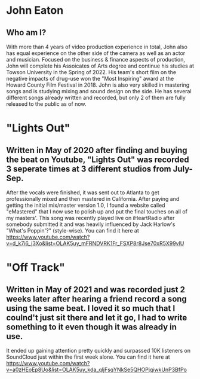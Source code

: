 # John Eaton
## Who am I?
With more than 4 years of video production experience in total, John also has equal experience on the other side of the camera as well as an actor and musician.
Focused on the business & finance aspects of production, John will complete his Assoicates of Arts degree and continue his studies at Towson University in the Spring of 2022.
His team's short film on the negative impacts of drug-use won the "Most Inspiring" award at the Howard County Film Festival in 2018.
John is also very skilled in mastering songs and is studying mixing and sound design on the side.
He has several different songs already written and recorded, but only 2 of them are fully released to the public as of now.

# "Lights Out"
## Written in May of 2020 after finding and buying the beat on Youtube, "Lights Out" was recorded 3 seperate times at 3 different studios from July-Sep.
After the vocals were finished, it was sent out to Atlanta to get professionally mixed and then mastered in California.
After paying and getting the initial mix/master version 1.0, I found a website called "eMastered" that I now use to polish up and put the final touches on all of my masters'.
This song was recently played live on iHeartRadio after somebody submitted it and was heavily influenced by Jack Harlow's "What's Poppin'?" (style-wise).
You can find it here at https://www.youtube.com/watch?v=d_k7i6_j3Xo&list=OLAK5uy_mFRNDVRK1Fr_FSXP8r8Jse70xR5X99vlU

# "Off Track" 
## Written in May of 2021 and was recorded just 2 weeks later after hearing a friend record a song using the same beat. I loved it so much that I coulnd't just sit there and let it go, I had to write something to it even though it was already in use.
It ended up gaining attention pretty quickly and surpassed 10K listeners on SoundCloud just within the first week alone.
You can find it here at https://www.youtube.com/watch?v=a0zHEoEp8Uo&list=OLAK5uy_kda_qljFsqYNkSe5QHOPjqiwkUnP3BfPo
